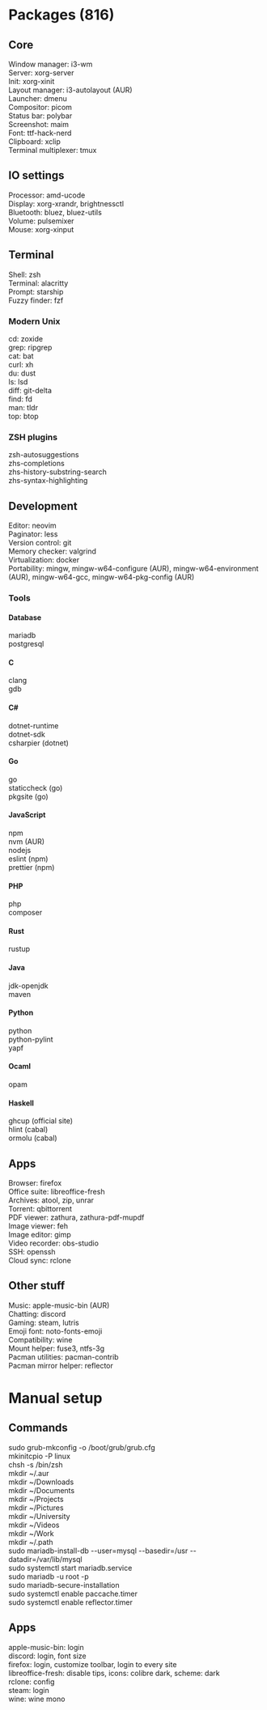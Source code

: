 # Packages (816)
## Core
Window manager: i3-wm\
Server: xorg-server\
Init: xorg-xinit\
Layout manager: i3-autolayout (AUR)\
Launcher: dmenu\
Compositor: picom\
Status bar: polybar\
Screenshot: maim\
Font: ttf-hack-nerd\
Clipboard: xclip\
Terminal multiplexer: tmux
## IO settings
Processor: amd-ucode\
Display: xorg-xrandr, brightnessctl\
Bluetooth: bluez, bluez-utils\
Volume: pulsemixer\
Mouse: xorg-xinput
## Terminal
Shell: zsh\
Terminal: alacritty\
Prompt: starship\
Fuzzy finder: fzf
### Modern Unix
cd: zoxide\
grep: ripgrep\
cat: bat\
curl: xh\
du: dust\
ls: lsd\
diff: git-delta\
find: fd\
man: tldr\
top: btop
### ZSH plugins
zsh-autosuggestions\
zhs-completions\
zhs-history-substring-search\
zhs-syntax-highlighting
## Development
Editor: neovim\
Paginator: less\
Version control: git\
Memory checker: valgrind\
Virtualization: docker\
Portability: mingw, mingw-w64-configure (AUR), mingw-w64-environment (AUR),
mingw-w64-gcc, mingw-w64-pkg-config (AUR)
### Tools
#### Database
mariadb\
postgresql
#### C
clang\
gdb
#### C#
dotnet-runtime\
dotnet-sdk\
csharpier (dotnet)
#### Go
go\
staticcheck (go)\
pkgsite (go)
#### JavaScript
npm\
nvm (AUR)\
nodejs\
eslint (npm)\
prettier (npm)
#### PHP
php\
composer
#### Rust
rustup
#### Java
jdk-openjdk\
maven
#### Python
python\
python-pylint\
yapf
#### Ocaml
opam
#### Haskell
ghcup (official site)\
hlint (cabal)\
ormolu (cabal)
## Apps
Browser: firefox\
Office suite: libreoffice-fresh\
Archives: atool, zip, unrar\
Torrent: qbittorrent\
PDF viewer: zathura, zathura-pdf-mupdf\
Image viewer: feh\
Image editor: gimp\
Video recorder: obs-studio\
SSH: openssh\
Cloud sync: rclone
## Other stuff
Music: apple-music-bin (AUR)\
Chatting: discord\
Gaming: steam, lutris\
Emoji font: noto-fonts-emoji\
Compatibility: wine\
Mount helper: fuse3, ntfs-3g\
Pacman utilities: pacman-contrib\
Pacman mirror helper: reflector
# Manual setup  
## Commands
sudo grub-mkconfig -o /boot/grub/grub.cfg\
mkinitcpio -P linux\
chsh -s /bin/zsh\
mkdir ~/.aur\
mkdir ~/Downloads\
mkdir ~/Documents\
mkdir ~/Projects\
mkdir ~/Pictures\
mkdir ~/University\
mkdir ~/Videos\
mkdir ~/Work\
mkdir ~/.path\
sudo mariadb-install-db --user=mysql --basedir=/usr --datadir=/var/lib/mysql\
sudo systemctl start mariadb.service\
sudo mariadb -u root -p\
sudo mariadb-secure-installation\
sudo systemctl enable paccache.timer\
sudo systemctl enable reflector.timer
## Apps
apple-music-bin: login\
discord: login, font size\
firefox: login, customize toolbar, login to every site\
libreoffice-fresh: disable tips, icons: colibre dark, scheme: dark\
rclone: config\
steam: login\
wine: wine mono
